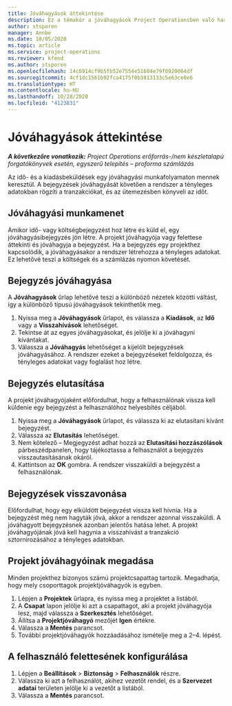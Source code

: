 ```yaml
---
title: Jóváhagyások áttekintése
description: Ez a témakör a jóváhagyások Project Operationsben való használatáról nyújt tájékoztatást.
author: stsporen
manager: Annbe
ms.date: 10/05/2020
ms.topic: article
ms.service: project-operations
ms.reviewer: kfend
ms.author: stsporen
ms.openlocfilehash: 14c6914cf9b5fb52e7554e51604e79f0920064df
ms.sourcegitcommit: 4cf1dc1561b92fca4175f0b3813133c5e63ce8e6
ms.translationtype: HT
ms.contentlocale: hu-HU
ms.lasthandoff: 10/28/2020
ms.locfileid: "4123831"
---
```

# <a name="approvals-overview"></a>Jóváhagyások áttekintése

_**A következőre vonatkozik:** Project Operations erőforrás-/nem készletalapú forgatókönyvek esetén, egyszerű telepítés – proforma számlázás_

Az idő- és a kiadásbeküldések egy jóváhagyási munkafolyamaton mennek keresztül. A bejegyzések jóváhagyását követően a rendszer a tényleges adatokban rögzíti a tranzakciókat, és az ütemezésben könyveli az időt.

## <a name="approvals-workflow"></a>Jóváhagyási munkamenet
Amikor idő- vagy költségbejegyzést hoz létre és küld el, egy jóváhagyásibejegyzés jön létre. A projekt jóváhagyója vagy felettese áttekinti és jóváhagyja a bejegyzést. Ha a bejegyzés egy projekthez kapcsolódik, a jóváhagyásakor a rendszer létrehozza a tényleges adatokat. Ez lehetővé teszi a költségek és a számlázás nyomon követését. 

## <a name="approve-an-entry"></a>Bejegyzés jóváhagyása
A **Jóváhagyások** űrlap lehetővé teszi a különböző nézetek közötti váltást, így a különböző típusú jóváhagyások tekinthetők meg.
  
1. Nyissa meg a **Jóváhagyások** űrlapot, és válassza a **Kiadások**, az **Idő** vagy a **Visszahívások** lehetőséget.
2. Tekintse át az egyes jóváhagyásokat, és jelölje ki a jóváhagyni kívántakat.
3. Válassza a **Jóváhagyás** lehetőséget a kijelölt bejegyzések jóváhagyásához.
A rendszer ezeket a bejegyzéseket feldolgozza, és tényleges adatokat vagy foglalást hoz létre.

## <a name="reject-an-entry"></a>Bejegyzés elutasítása
A projekt jóváhagyójaként előfordulhat, hogy a felhasználónak vissza kell küldenie egy bejegyzést a felhasználóhoz helyesbítés céljából.
  
1. Nyissa meg a **Jóváhagyások** űrlapot, és válassza ki az elutasítani kívánt bejegyzést. 
2. Válassza az **Elutasítás** lehetőséget.
3. Nem kötelező – Megjegyzést adhat hozzá az **Elutasítási hozzászólások** párbeszédpanelen, hogy tájékoztassa a felhasználót a bejegyzés visszautasításának okáról.
4. Kattintson az **OK** gombra. A rendszer visszaküldi a bejegyzést a felhasználónak.
  
## <a name="recall-entries"></a>Bejegyzések visszavonása
Előfordulhat, hogy egy elküldött bejegyzést vissza kell hívnia. Ha a bejegyzést még nem hagyták jóvá, akkor a rendszer azonnal visszaküldi. A jóváhagyott bejegyzésnek azonban jelentős hatása lehet. A projekt jóváhagyójának jóvá kell hagynia a visszahívást a tranzakció sztornírozásához a tényleges adatokban.

## <a name="specify-project-approvers"></a>Projekt jóváhagyóinak megadása
Minden projekthez bizonyos számú projektcsapattag tartozik. Megadhatja, hogy mely csoporttagok projektjóváhagyók is egyben.

1. Lépjen a **Projektek** űrlapra, és nyissa meg a projektet a listából.
2. A **Csapat** lapon jelölje ki azt a csapattagot, aki a projekt jóváhagyója lesz, majd válassza a **Szerkesztés** lehetőséget.
3. Állítsa a **Projektjóváhagyó** mezőjét **Igen** értékre.
4. Válassza a **Mentés** parancsot.
5. További projektjóváhagyók hozzáadásához ismételje meg a 2–4. lépést.

## <a name="configure-the-users-manager"></a>A felhasználó felettesének konfigurálása

1. Lépjen a **Beállítások** > **Biztonság** > **Felhasználók** részre.
2. Válassza ki azt a felhasználót, akihez vezetőt rendel, és a **Szervezet adatai** területen jelölje ki a vezetőt a listából. 
3. Válassza a **Mentés** parancsot.


